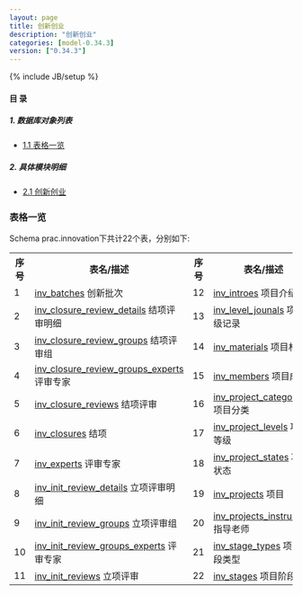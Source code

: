```yaml
---
layout: page
title: 创新创业 
description: "创新创业"
categories: [model-0.34.3]
version: ["0.34.3"]
---
```

{% include JB/setup %}

#### 目 录

##### 1. 数据库对象列表
  * [1.1 表格一览](index.html#表格一览)

##### 2. 具体模块明细
* [2.1 创新创业](/model/prac/innovation/misc.html)

### 表格一览
Schema prac.innovation下共计22个表，分别如下:

<table class="table table-bordered table-striped table-condensed">
  <tr>
    <th class="info_header text-center">序号</th>
    <th class="info_header">表名/描述</th>
    <th class="info_header text-center">序号</th>
    <th class="info_header">表名/描述</th>
  </tr>
  <tr>
    <td>1</td>
    <td><a href="/model/prac/innovation/misc.html#表格-inv_batches-创新批次">inv_batches</a> 创新批次</td>
    <td>12</td>
    <td><a href="/model/prac/innovation/misc.html#表格-inv_introes-项目介绍">inv_introes</a> 项目介绍</td>
  </tr>
  <tr>
    <td>2</td>
    <td><a href="/model/prac/innovation/misc.html#表格-inv_closure_review_details-结项评审明细">inv_closure_review_details</a> 结项评审明细</td>
    <td>13</td>
    <td><a href="/model/prac/innovation/misc.html#表格-inv_level_jounals-项目评级记录">inv_level_jounals</a> 项目评级记录</td>
  </tr>
  <tr>
    <td>3</td>
    <td><a href="/model/prac/innovation/misc.html#表格-inv_closure_review_groups-结项评审组">inv_closure_review_groups</a> 结项评审组</td>
    <td>14</td>
    <td><a href="/model/prac/innovation/misc.html#表格-inv_materials-项目材料">inv_materials</a> 项目材料</td>
  </tr>
  <tr>
    <td>4</td>
    <td><a href="/model/prac/innovation/misc.html#表格-inv_closure_review_groups_experts-评审专家">inv_closure_review_groups_experts</a> 评审专家</td>
    <td>15</td>
    <td><a href="/model/prac/innovation/misc.html#表格-inv_members-项目成员">inv_members</a> 项目成员</td>
  </tr>
  <tr>
    <td>5</td>
    <td><a href="/model/prac/innovation/misc.html#表格-inv_closure_reviews-结项评审">inv_closure_reviews</a> 结项评审</td>
    <td>16</td>
    <td><a href="/model/prac/innovation/misc.html#表格-inv_project_categories-项目分类">inv_project_categories</a> 项目分类</td>
  </tr>
  <tr>
    <td>6</td>
    <td><a href="/model/prac/innovation/misc.html#表格-inv_closures-结项">inv_closures</a> 结项</td>
    <td>17</td>
    <td><a href="/model/prac/innovation/misc.html#表格-inv_project_levels-项目等级">inv_project_levels</a> 项目等级</td>
  </tr>
  <tr>
    <td>7</td>
    <td><a href="/model/prac/innovation/misc.html#表格-inv_experts-评审专家">inv_experts</a> 评审专家</td>
    <td>18</td>
    <td><a href="/model/prac/innovation/misc.html#表格-inv_project_states-项目状态">inv_project_states</a> 项目状态</td>
  </tr>
  <tr>
    <td>8</td>
    <td><a href="/model/prac/innovation/misc.html#表格-inv_init_review_details-立项评审明细">inv_init_review_details</a> 立项评审明细</td>
    <td>19</td>
    <td><a href="/model/prac/innovation/misc.html#表格-inv_projects-项目">inv_projects</a> 项目</td>
  </tr>
  <tr>
    <td>9</td>
    <td><a href="/model/prac/innovation/misc.html#表格-inv_init_review_groups-立项评审组">inv_init_review_groups</a> 立项评审组</td>
    <td>20</td>
    <td><a href="/model/prac/innovation/misc.html#表格-inv_projects_instructors-指导老师">inv_projects_instructors</a> 指导老师</td>
  </tr>
  <tr>
    <td>10</td>
    <td><a href="/model/prac/innovation/misc.html#表格-inv_init_review_groups_experts-评审专家">inv_init_review_groups_experts</a> 评审专家</td>
    <td>21</td>
    <td><a href="/model/prac/innovation/misc.html#表格-inv_stage_types-项目阶段类型">inv_stage_types</a> 项目阶段类型</td>
  </tr>
  <tr>
    <td>11</td>
    <td><a href="/model/prac/innovation/misc.html#表格-inv_init_reviews-立项评审">inv_init_reviews</a> 立项评审</td>
    <td>22</td>
    <td><a href="/model/prac/innovation/misc.html#表格-inv_stages-项目阶段">inv_stages</a> 项目阶段</td>
  </tr>
</table>

